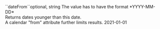 <tr><td>``dateFrom``</td><td>optional, string</td>
<td>The value has to have the format *YYYY-MM-DD*<br/>
Returns dates younger than this date.<br/>
A calendar "from" attribute further limits results.
</td><td>2021-01-01</td><td></td></tr>

